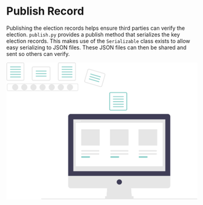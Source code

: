 # Publish Record

Publishing the election records helps ensure third parties can verify the election. `publish.py` provides a publish method that serializes the key election records. This makes use of the `Serializable` class exists to allow easy serializing to JSON files. These JSON files can then be shared and sent so others can verify.


![Encrypt][encrypt-image]

<!-- Links -->
[encrypt-image]: ../../images/undraw/data.svg ""

